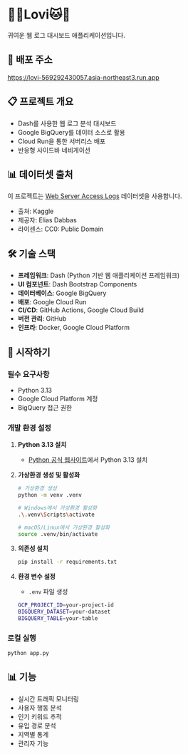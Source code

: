 # 🐶🐹Lovi🐱🐰

귀여운 웹 로그 대시보드 애플리케이션입니다.

## 🚀 배포 주소

https://lovi-569292430057.asia-northeast3.run.app

## 📋 프로젝트 개요

- Dash를 사용한 웹 로그 분석 대시보드
- Google BigQuery를 데이터 소스로 활용
- Cloud Run을 통한 서버리스 배포
- 반응형 사이드바 네비게이션

## 📊 데이터셋 출처
이 프로젝트는 [Web Server Access Logs](https://www.kaggle.com/datasets/eliasdabbas/web-server-access-logs) 데이터셋을 사용합니다.
- 출처: Kaggle
- 제공자: Elias Dabbas
- 라이센스: CC0: Public Domain

## 🛠️ 기술 스택

- **프레임워크**: Dash (Python 기반 웹 애플리케이션 프레임워크)
- **UI 컴포넌트**: Dash Bootstrap Components
- **데이터베이스**: Google BigQuery
- **배포**: Google Cloud Run
- **CI/CD**: GitHub Actions, Google Cloud Build
- **버전 관리**: GitHub
- **인프라**: Docker, Google Cloud Platform

## 🚀 시작하기

### 필수 요구사항

- Python 3.13
- Google Cloud Platform 계정
- BigQuery 접근 권한

### 개발 환경 설정

1. **Python 3.13 설치**

   - [Python 공식 웹사이트](https://www.python.org/downloads/)에서 Python 3.13 설치

2. **가상환경 생성 및 활성화**

   ```bash
   # 가상환경 생성
   python -m venv .venv

   # Windows에서 가상환경 활성화
   .\.venv\Scripts\activate

   # macOS/Linux에서 가상환경 활성화
   source .venv/bin/activate
   ```

3. **의존성 설치**

   ```bash
   pip install -r requirements.txt
   ```

4. **환경 변수 설정**
   - `.env` 파일 생성
   ```bash
   GCP_PROJECT_ID=your-project-id
   BIGQUERY_DATASET=your-dataset
   BIGQUERY_TABLE=your-table
   ```

### 로컬 실행

```bash
python app.py
```

## 📊 기능

- 실시간 트래픽 모니터링
- 사용자 행동 분석
- 인기 키워드 추적
- 유입 경로 분석
- 지역별 통계
- 관리자 기능
